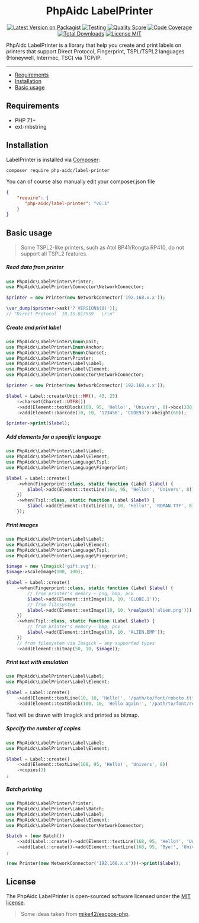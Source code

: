 <h1 align="center">PhpAidc LabelPrinter</h1>

<p align="center">
    <a href="https://packagist.org/packages/php-aidc/label-printer"><img src="https://img.shields.io/packagist/v/php-aidc/label-printer.svg?style=flat" alt="Latest Version on Packagist" /></a>
    <a href="https://github.com/php-aidc/label-printer/actions?workflow=tests"><img src="https://github.com/php-aidc/label-printer/workflows/tests/badge.svg" alt="Testing" /></a>
    <a href="https://scrutinizer-ci.com/g/php-aidc/label-printer"><img src="https://img.shields.io/scrutinizer/g/php-aidc/label-printer.svg?style=flat" alt="Quality Score" /></a>
    <a href="https://scrutinizer-ci.com/g/php-aidc/label-printer/?branch=master"><img src="https://img.shields.io/scrutinizer/coverage/g/php-aidc/label-printer/master.svg?style=flat" alt="Code Coverage" /></a>
    <a href="https://packagist.org/packages/php-aidc/label-printer"><img src="https://poser.pugx.org/php-aidc/label-printer/downloads?format=flat" alt="Total Downloads"></a>
    <a href="https://raw.githubusercontent.com/php-aidc/label-printer/master/LICENSE.md"><img src="https://img.shields.io/badge/license-MIT-428F7E" alt="License MIT"></a>
</p>

PhpAidc LabelPrinter is a library that help you create and print labels on printers that support
Direct Protocol, Fingerprint, TSPL/TSPL2 languages (Honeywell, Intermec, TSC) via TCP/IP.

---

- [Requirements](#requirements)
- [Installation](#installation)
- [Basic usage](#basic-usage)

## Requirements
- PHP 7.1+
- ext-mbstring

## Installation

LabelPrinter is installed via [Composer](https://getcomposer.org/):
```bash
composer require php-aidc/label-printer
```

You can of course also manually edit your composer.json file
```json
{
    "require": {
       "php-aidc/label-printer": "v0.1"
    }
}
```

## Basic usage

> Some TSPL2-like printers, such as Atol BP41/Rongta RP410, do not support all TSPL2 features.

##### Read data from printer

```php
use PhpAidc\LabelPrinter\Printer;
use PhpAidc\LabelPrinter\Connector\NetworkConnector;

$printer = new Printer(new NetworkConnector('192.168.x.x'));

\var_dump($printer->ask('? VERSION$(0)'));
// "Direct Protocol  10.15.017559   \r\n"
```

##### Create and print label
```php
use PhpAidc\LabelPrinter\Enum\Unit;
use PhpAidc\LabelPrinter\Enum\Anchor;
use PhpAidc\LabelPrinter\Enum\Charset;
use PhpAidc\LabelPrinter\Printer;
use PhpAidc\LabelPrinter\Label\Label;
use PhpAidc\LabelPrinter\Label\Element;
use PhpAidc\LabelPrinter\Connector\NetworkConnector;

$printer = new Printer(new NetworkConnector('192.168.x.x'));

$label = Label::create(Unit::MM(), 43, 25)
    ->charset(Charset::UTF8())
    ->add(Element::textBlock(168, 95, 'Hello!', 'Univers', 8)->box(338, 100, 0)->anchor(Anchor::CENTER()))
    ->add(Element::barcode(10, 10, '123456', 'CODE93')->height(60));

$printer->print($label);
```

##### Add elements for a specific language
```php
use PhpAidc\LabelPrinter\Label\Label;
use PhpAidc\LabelPrinter\Label\Element;
use PhpAidc\LabelPrinter\Language\Tspl;
use PhpAidc\LabelPrinter\Language\Fingerprint;

$label = Label::create()
    ->when(Fingerprint::class, static function (Label $label) {
        $label->add(Element::textLine(168, 95, 'Hello!', 'Univers', 8));
    })
    ->when(Tspl::class, static function (Label $label) {
        $label->add(Element::textLine(10, 10, 'Hello!', 'ROMAN.TTF', 8));
    });
```

##### Print images
```php
use PhpAidc\LabelPrinter\Label\Label;
use PhpAidc\LabelPrinter\Label\Element;
use PhpAidc\LabelPrinter\Language\Tspl;
use PhpAidc\LabelPrinter\Language\Fingerprint;

$image = new \Imagick('gift.svg');
$image->scaleImage(100, 100);

$label = Label::create()
    ->when(Fingerprint::class, static function (Label $label) {
        // from printer's memory — png, bmp, pcx
        $label->add(Element::intImage(10, 10, 'GLOBE.1'));
        // from filesystem
        $label->add(Element::extImage(10, 10, \realpath('alien.png')));
    })
    ->when(Tspl::class, static function (Label $label) {
        // from printer's memory — bmp, pcx
        $label->add(Element::intImage(10, 10, 'ALIEN.BMP'));
    })
    // from filesystem via Imagick — any supported types
    ->add(Element::bitmap(50, 10, $image));
```

##### Print text with emulation
```php
use PhpAidc\LabelPrinter\Label\Label;
use PhpAidc\LabelPrinter\Label\Element;

$label = Label::create()
    ->add(Element::textLine(10, 10, 'Hello!', '/path/to/font/roboto.ttf', 20)->emulate())
    ->add(Element::textBlock(100, 10, 'Hello again!', '/path/to/font/roboto.ttf', 20)->box(300, 20)->emulate());
```
Text will be drawn with Imagick and printed as bitmap.

##### Specify the number of copies
```php
use PhpAidc\LabelPrinter\Label\Label;
use PhpAidc\LabelPrinter\Label\Element;

$label = Label::create()
    ->add(Element::textLine(168, 95, 'Hello!', 'Univers', 8))
    ->copies(3)
;
```

##### Batch printing
```php
use PhpAidc\LabelPrinter\Printer;
use PhpAidc\LabelPrinter\Label\Batch;
use PhpAidc\LabelPrinter\Label\Label;
use PhpAidc\LabelPrinter\Label\Element;
use PhpAidc\LabelPrinter\Connector\NetworkConnector;

$batch = (new Batch())
    ->add(Label::create()->add(Element::textLine(168, 95, 'Hello!', 'Univers', 8)))
    ->add(Label::create()->add(Element::textLine(168, 95, 'Bye!', 'Univers', 8)))
;

(new Printer(new NetworkConnector('192.168.x.x')))->print($label);
```

## License

The PhpAidc LabelPrinter is open-sourced software licensed under the [MIT license](http://opensource.org/licenses/MIT).

> Some ideas taken from [mike42/escpos-php](https://github.com/mike42/escpos-php).
